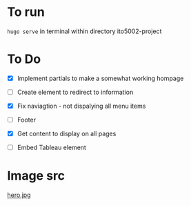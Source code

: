 # To run
`hugo serve` in terminal within directory ito5002-project

# To Do
- [x] Implement partials to make a somewhat working hompage
- [ ] Create element to redirect to information
- [x] Fix naviagtion - not dispalying all menu items
- [ ] Footer
- [x] Get content to display on all pages
- [ ] Embed Tableau element


# Image src
[hero.jpg](https://www.pexels.com/photo/brunette-relaxing-with-rose-on-chair-15781480/)